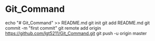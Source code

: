 # Git_Command

 echo "# Git_Command" >> README.md
 git init
 git add README.md
 git commit -m "first commit"
 git remote add origin https://github.com/lgt5211/Git_Command.git
 git push -u origin master
